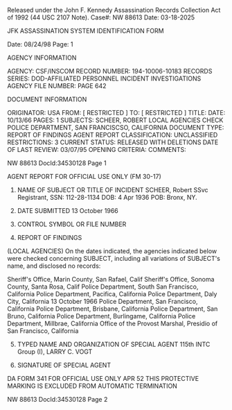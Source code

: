 Released under the John F. Kennedy
Assassination Records Collection Act of
1992 (44 USC 2107 Note). Case#: NW 88613
Date: 03-18-2025

JFK ASSASSINATION SYSTEM
IDENTIFICATION FORM

Date: 08/24/98
Page: 1

AGENCY INFORMATION

AGENCY: CSF/INSCOM
RECORD NUMBER: 194-10006-10183
RECORDS SERIES: DOD-AFFILIATED PERSONNEL INCIDENT INVESTIGATIONS
AGENCY FILE NUMBER: PAGE 642

DOCUMENT INFORMATION

ORIGINATOR: USA
FROM: [ RESTRICTED ]
TO: [ RESTRICTED ]
TITLE:
DATE: 10/13/66
PAGES: 1
SUBJECTS: SCHEER, ROBERT
LOCAL AGENCIES CHECK
POLICE DEPARTMENT, SAN FRANCISCSO, CALIFORNIA
DOCUMENT TYPE: REPORT OF FINDINGS
AGENT REPORT
CLASSIFICATION: UNCLASSIFIED
RESTRICTIONS: 3
CURRENT STATUS: RELEASED WITH DELETIONS
DATE OF LAST REVIEW: 03/07/95
OPENING CRITERIA:
COMMENTS:

NW 88613 DocId:34530128 Page 1

AGENT REPORT FOR OFFICIAL USE ONLY
(FM 30-17)

1. NAME OF SUBJECT OR TITLE OF INCIDENT
SCHEER, Robert
SSvc Registrant, SSN: 112-28-1134
DOB: 4 Apr 1936
POB: Bronx, NY.

2. DATE SUBMITTED
13 October 1966

3. CONTROL SYMBOL OR FILE NUMBER

4. REPORT OF FINDINGS

(LOCAL AGENCIES) On the dates indicated, the agencies indicated
below were checked concerning SUBJECT, including all variations of SUBJECT's
name, and disclosed no records:

Sheriff's Office, Marin County, San Rafael, Calif
Sheriff's Office, Sonoma County, Santa Rosa, Calif
Police Department, South San Francisco, California
Police Department, Pacifica, California
Police Department, Daly City, California
13 October 1966 Police Department, San Francisco, California
Police Department, Brisbane, California
Police Department, San Bruno, California
Police Department, Burlingame, California
Police Department, Millbrae, California
Office of the Provost Marshal, Presidio of San
Francisco, California

5. TYPED NAME AND ORGANIZATION OF SPECIAL AGENT
115th INTC Group (I), LARRY C. VOGT

6. SIGNATURE OF SPECIAL AGENT

DA FORM 341 FOR OFFICIAL USE ONLY
APR 52 THIS PROTECTIVE MARKING IS EXCLUDED
FROM AUTOMATIC TERMINATION

NW 88613 DocId:34530128 Page 2
